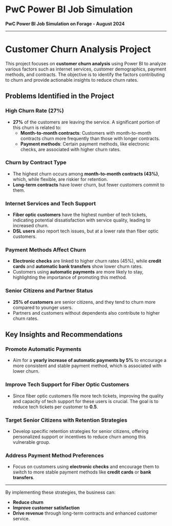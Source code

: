 # PwC Power BI Job Simulation 

**PwC Power BI Job Simulation on Forage - August 2024**

----
# Customer Churn Analysis Project

This project focuses on **customer churn analysis** using Power BI to analyze various factors such as internet services, customer demographics, payment methods, and contracts. The objective is to identify the factors contributing to churn and provide actionable insights to reduce churn rates.

## Problems Identified in the Project

### High Churn Rate (27%)
- **27%** of the customers are leaving the service. A significant portion of this churn is related to:
  - **Month-to-month contracts**: Customers with month-to-month contracts churn more frequently than those with longer contracts.
  - **Payment methods**: Certain payment methods, like electronic checks, are associated with higher churn rates.

### Churn by Contract Type
- The highest churn occurs among **month-to-month contracts (43%)**, which, while flexible, are riskier for retention.
- **Long-term contracts** have lower churn, but fewer customers commit to them.

### Internet Services and Tech Support
- **Fiber optic customers** have the highest number of tech tickets, indicating potential dissatisfaction with service quality, leading to increased churn.
- **DSL users** also report tech issues, but at a lower rate than fiber optic customers.

### Payment Methods Affect Churn
- **Electronic checks** are linked to higher churn rates (45%), while **credit cards** and **automatic bank transfers** show lower churn rates.
- Customers using **automatic payments** are more likely to stay, highlighting the importance of promoting this method.

### Senior Citizens and Partner Status
- **25% of customers** are senior citizens, and they tend to churn more compared to younger users.
- Partners and customers without dependents also contribute to higher churn rates.

## Key Insights and Recommendations

### Promote Automatic Payments
- Aim for a **yearly increase of automatic payments by 5%** to encourage a more consistent and stable payment method, which is associated with lower churn.

### Improve Tech Support for Fiber Optic Customers
- Since fiber optic customers file more tech tickets, improving the quality and capacity of tech support for these users is crucial. The goal is to reduce tech tickets per customer to **0.5**.

### Target Senior Citizens with Retention Strategies
- Develop specific retention strategies for senior citizens, offering personalized support or incentives to reduce churn among this vulnerable group.

### Address Payment Method Preferences
- Focus on customers using **electronic checks** and encourage them to switch to more stable payment methods like **credit cards** or **bank transfers**.

---

By implementing these strategies, the business can:
- **Reduce churn**
- **Improve customer satisfaction**
- **Drive revenue** through long-term contracts and enhanced customer service.
